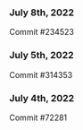 ### July 8th, 2022

Commit #234523

### July 5th, 2022

Commit #314353


### July 4th, 2022

Commit #72281
